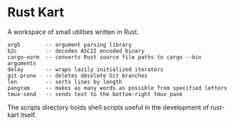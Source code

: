 # Rust Kart

A workspace of small utilities written in Rust.

    arg5        -- argument parsing library
    b2c         -- decodes ASCII encoded binary
    cargo-norm  -- converts Rust source file paths to cargo --bin arguments
    delay       -- wraps lazily initialized iterators
    git-prune   -- deletes obsolete Git branches
    len         -- sorts lines by length
    pangram     -- makes as many words as possible from specified letters
    tmux-send   -- sends text to the bottom-right tmux pane

The scripts directory holds shell scripts useful in the development of
rust-kart itself.
